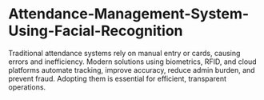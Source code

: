 # Attendance-Management-System-Using-Facial-Recognition
Traditional attendance systems rely on manual entry or cards, causing errors and inefficiency. Modern solutions using biometrics, RFID, and cloud platforms automate tracking, improve accuracy, reduce admin burden, and prevent fraud. Adopting them is essential for efficient, transparent operations.

